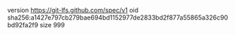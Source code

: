 version https://git-lfs.github.com/spec/v1
oid sha256:a1427e797cb279bae694bd1152977de2833bd2f877a55865a326c90bd92fa2f9
size 999
